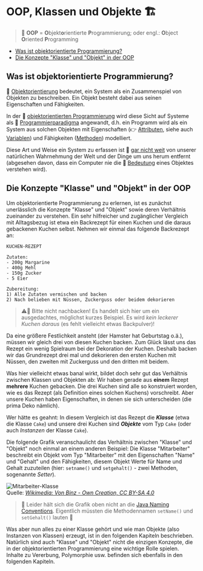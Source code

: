 # OOP, Klassen und Objekte :building_construction:<!-- omit in toc -->

> :speech_balloon: **OOP** = **O**bjekt**o**rientierte **P**rogrammierung; oder engl.: **O**bject **O**riented **P**rogramming

- [Was ist objektorientierte Programmierung?](#was-ist-objektorientierte-programmierung)
- [Die Konzepte "Klasse" und "Objekt" in der OOP](#die-konzepte-klasse-und-objekt-in-der-oop)


## Was ist objektorientierte Programmierung?

:link: [Objektorientierung](https://de.wikipedia.org/wiki/Objektorientierung) bedeutet, ein System als ein Zusammenspiel von Objekten zu beschreiben. Ein Objekt besteht dabei aus seinen Eigenschaften und Fähigkeiten.

In der :link: [objektorientierten Programmierung](https://de.wikipedia.org/wiki/Objektorientierte_Programmierung) wird diese Sicht auf Systeme als :link: [Programmierparadigma](https://de.wikipedia.org/wiki/Programmierparadigma) angewandt, d.h. ein Programm wird als ein System aus solchen Objekten mit Eigenschaften (:point_right: [Attributen](../Glossar.md#attribut), siehe auch [Variablen](Variablen.md)) und Fähigkeiten ([Methoden](Methoden.md)) modelliert.

Diese Art und Weise ein System zu erfassen ist :link: [gar nicht weit](https://de.wikibooks.org/wiki/Java_Standard:_Objektorientierung_Sinn_und_Zweck) von unserer natürlichen Wahrnehmung der Welt und der Dinge um uns herum entfernt (abgesehen davon, dass ein Computer nie die :link: [Bedeutung](https://de.wikipedia.org/wiki/Sinn_(Philosophie)) eines Objektes verstehen wird).


## Die Konzepte "Klasse" und "Objekt" in der OOP

Um objektorientierte Programmierung zu erlernen, ist es zunächst unerlässlich die Konzepte "Klasse" und "Objekt" sowie deren Verhältnis zueinander zu verstehen. Ein sehr hilfreicher und zugänglicher Vergleich mit Alltagsbezug ist etwa ein Backrezept für einen Kuchen und die daraus gebackenen Kuchen selbst. Nehmen wir einmal das folgende Backrezept an:

```
KUCHEN-REZEPT

Zutaten:
- 200g Margarine
- 400g Mehl
- 150g Zucker
- 5 Eier

Zubereitung:
1) Alle Zutaten vermischen und backen
2) Nach belieben mit Nüssen, Zuckerguss oder beidem dekorieren
```

> :warning:🎂 Bitte nicht nachbacken! Es handelt sich hier um ein ausgedachtes, möglichst kurzes Beispiel. Es wird _kein leckerer Kuchen daraus_ (es fehlt vielleicht etwas Backpulver)!

Da eine größere Festlichkeit ansteht (der Hamster hat Geburtstag o.ä.), müssen wir gleich drei von diesen Kuchen backen. Zum Glück lässt uns das Rezept ein wenig Spielraum bei der Dekoration der Kuchen. Deshalb backen wir das Grundrezept drei mal und dekorieren den ersten Kuchen mit Nüssen, den zweiten mit Zuckerguss und den dritten mit beidem.

Was hier vielleicht etwas banal wirkt, bildet doch sehr gut das Verhältnis zwischen Klassen und Objekten ab: Wir haben gerade aus **einem** Rezept **mehrere** Kuchen gebacken. Die drei Kuchen sind alle so konstruiert worden, wie es das Rezept (als Definition eines solchen Kuchens) vorschreibt. Aber unsere Kuchen haben Eigenschaften, in denen sie sich unterscheiden (die prima Deko nämlich).

Wer hätte es geahnt: In diesem Vergleich ist das Rezept die **_Klasse_** (etwa die Klasse `Cake`) und unsere drei Kuchen sind **_Objekte_** vom Typ `Cake` (oder auch _Instanzen_ der Klasse `Cake`).

Die folgende Grafik veranschaulicht das Verhältnis zwischen "Klasse" und "Objekt" noch einmal an einem anderen Beispiel: Die Klasse "Mitarbeiter" beschreibt ein Objekt vom Typ "Mitarbeiter" mit den Eigenschaften "Name" und "Gehalt" und den Fähigkeiten, diesem Objekt Werte für Name und Gehalt zuzuteilen (hier: `setname()` und `setgehalt()` - zwei Methoden, sogenannte _Setter_).

![Mitarbeiter-Klasse](../assets/images/Employee-Class.png)  
Quelle: [_Wikimedia: Von Binz - Own Creation, CC BY-SA 4.0_](https://commons.wikimedia.org/w/index.php?curid=62707688)

> :speech_balloon: Leider hält sich die Grafik oben nicht an die [Java Naming Conventions](Naming-Conventions.md). Eigentlich müssten die Methodennamen `setName()` und `setGehalt()` lauten 🤦

Was aber nun alles zu einer Klasse gehört und wie man Objekte (also Instanzen von Klassen) erzeugt, ist in den folgenden Kapiteln beschrieben. Natürlich sind auch "Klasse" und "Objekt" nicht die einzigen Konzepte, die in der objektorientierten Programmierung eine wichtige Rolle spielen. Inhalte zu Vererbung, Polymorphie usw. befinden sich ebenfalls in den folgenden Kapiteln.



